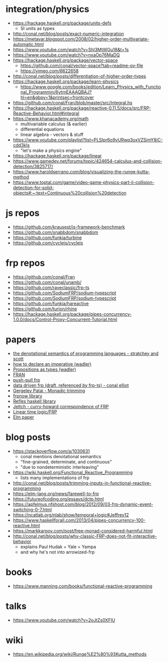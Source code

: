 # integration/physics

- https://hackage.haskell.org/package/units-defs
  - SI units as types
- http://conal.net/blog/posts/exact-numeric-integration
- https://metavar.blogspot.com/2008/02/higher-order-multivariate-automatic.html
- https://www.youtube.com/watch?v=Shl3MtWGu18&t=1s
- https://www.youtube.com/watch?v=nxaOp76MaDQ
- https://hackage.haskell.org/package/vector-space
  - https://github.com/conal/vector-space?tab=readme-ov-file
  - https://vimeo.com/6622658
- http://conal.net/blog/posts/differentiation-of-higher-order-types
- https://hackage.haskell.org/package/learn-physics
  - https://www.google.com/books/edition/Learn_Physics_with_Functional_Programmin/6ytmEAAAQBAJ?hl=en&gbpv=1&printsec=frontcover
- https://github.com/conal/Fran/blob/master/src/Integral.hs
- https://hackage.haskell.org/package/reactive-0.11.5/docs/src/FRP-Reactive-Behavior.html#integral
- https://www.khanacademy.org/math
  - multivariable calculus (& earlier)
  - differential equations
  - linear algebra - vectors & stuff
- https://www.youtube.com/playlist?list=PLSlpr6o9vURwq3oxVZSimY8iC-cdd3kIs
  - "let's make a physics engine"
- https://hackage.haskell.org/package/linear
- https://www.gamedev.net/forums/topic/424654-calculus-and-collision-detection/3825717/
- https://www.haroldserrano.com/blog/visualizing-the-runge-kutta-method
- https://www.toptal.com/game/video-game-physics-part-ii-collision-detection-for-solid-objects#:~:text=Continuous%20collision%20detection

# js repos

- https://github.com/krausest/js-framework-benchmark
- https://github.com/snabbdom/snabbdom
- https://github.com/funkia/turbine
- https://github.com/cyclejs/cyclejs

# frp repos

- https://github.com/conal/Fran
- https://github.com/conal/unamb/
- https://github.com/raveclassic/frp-ts
- https://github.com/SodiumFRP/sodium-typescript
- https://github.com/SodiumFRP/sodium-typescript
- https://github.com/funkia/hareactive
- https://github.com/turion/rhine
- https://hackage.haskell.org/package/pipes-concurrency-1.0.0/docs/Control-Proxy-Concurrent-Tutorial.html

# papers

- [the denotational semantics of programming languages - stratchey and scott](https://citeseerx.ist.psu.edu/document?repid=rep1&type=pdf&doi=8805dca7369fddcfcfcb5f8ac8a9dcd3fd857930)
- [how to declare an imperative (wadler)](https://ics.uci.edu/~jajones/INF102-S18/readings/24_wadler)
- [Propositions as types (wadler)](https://homepages.inf.ed.ac.uk/wadler/papers/propositions-as-types/propositions-as-types.pdf)
- [FRAN](http://conal.net/papers/icfp97/icfp97.pdf)
- [push-pull frp](http://conal.net/papers/push-pull-frp/push-pull-frp.pdf)
- [data driven frp (draft, referenced by frp-ts) - conal elliot](http://conal.net/papers/data-driven/paper.pdf)
- [Gergeley Patai - Monadic trimming](https://github.com/ocharles/papers/blob/master/Efficient%20and%20Compositional%20Higher-Order%20Streams.pdf)
- [frpnow library](https://github.com/beerendlauwers/haskell-papers-ereader/blob/master/papers/Practical%20Principled%20FRP%20-%20Forget%20the%20past%2C%20change%20the%20future%2C%20FRPNow!.pdf)
- [Reflex haskell library](https://futureofcoding.org/papers/comprehensible-frp/comprehensible-frp.pdf)
- [Jeltch - curry-howard correspondence of FRP](https://www.sciencedirect.com/science/article/pii/S157106611200045X)
- [Linear time logic/FRP](https://www.semanticscholar.org/paper/LTL-types-FRP%3A-linear-time-temporal-logic-as-types%2C-Jeffrey/b201a51586a218c2c32f48d49179f6511df26976)
- [Elm paper](https://elm-lang.org/assets/papers/concurrent-frp.pdf)

# blog posts

- https://stackoverflow.com/a/1030631
  - conal mentions denotational semantics
  - "fine-grained, determinate, and continuous"
  - "due to nondeterministic interleaving"
- https://wiki.haskell.org/Functional_Reactive_Programming
  - lists many implementations of frp
- http://conal.net/blog/posts/trimming-inputs-in-functional-reactive-programming
- https://elm-lang.org/news/farewell-to-frp
- https://futureofcoding.org/essays/dctp.html
- https://apfelmus.nfshost.com/blog/2012/09/03-frp-dynamic-event-switching-0-7.html
- https://ncatlab.org/nlab/show/temporal+logic#Jeffrey12
- https://www.haskellforall.com/2013/04/pipes-concurrency-100-reactive.html
- https://markkarpov.com/post/free-monad-considered-harmful.html
- http://conal.net/blog/posts/why-classic-FRP-does-not-fit-interactive-behavior
  - explains Paul Hudak = Yale = Yampa
  - and why he's not into arrowized-frp

# books

- https://www.manning.com/books/functional-reactive-programming

# talks

- https://www.youtube.com/watch?v=2oJtZs0XFlU

# wiki

- https://en.wikipedia.org/wiki/Runge%E2%80%93Kutta_methods
